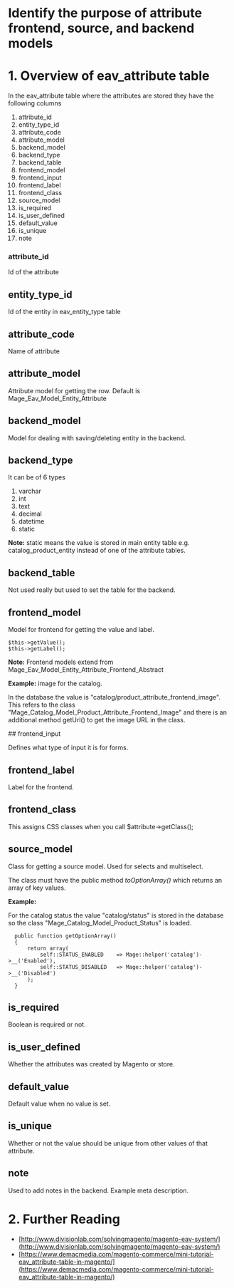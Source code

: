 # Identify the purpose of attribute frontend, source, and backend models

# 1. Overview of eav_attribute table

In the eav_attribute table where the attributes are stored they have the following columns

1. attribute_id
2. entity_type_id
3. attribute_code
4. attribute_model
5. backend_model
6. backend_type
7. backend_table
8. frontend_model
9. frontend_input
10. frontend_label
11. frontend_class
12. source_model
13. is_required
14. is_user_defined
15. default_value
16. is_unique
17. note


### attribute_id

Id of the attribute

## entity_type_id

Id of the entity in eav_entity_type table

## attribute_code

Name of attribute

## attribute_model

Attribute model for getting the row. Default is Mage_Eav_Model_Entity_Attribute

## backend_model

Model for dealing with saving/deleting entity in the backend.

## backend_type

It can be of 6 types

1. varchar
2. int
3. text
4. decimal
5. datetime
6. static

**Note:** static means the value is stored in main entity table e.g. catalog_product_entity instead of one of the attribute tables.


## backend_table

Not used really but used to set the table for the backend.


## frontend_model

Model for frontend for getting the value and label.

    $this->getValue();
    $this->getLabel();

**Note:** Frontend models extend from Mage_Eav_Model_Entity_Attribute_Frontend_Abstract


**Example:** image for the catalog.

In the database the value is "catalog/product_attribute_frontend_image". This refers to the class "Mage_Catalog_Model_Product_Attribute_Frontend_Image" and there is an additional method getUrl() to get the image URL in the class.

## frontend_input

Defines what type of input it is for forms.

## frontend_label

Label for the frontend.

## frontend_class

This assigns CSS classes when you call $attribute->getClass();

## source_model

Class for getting a source model. Used for selects and multiselect.

The class must have the public method *toOptionArray()* which returns an array of key values.

**Example:**

For the catalog status the value "catalog/status" is stored in the database so the class "Mage_Catalog_Model_Product_Status" is loaded.


      public function getOptionArray()
      {
          return array(
              self::STATUS_ENABLED    => Mage::helper('catalog')->__('Enabled'),
              self::STATUS_DISABLED   => Mage::helper('catalog')->__('Disabled')
          );
      }

## is_required

Boolean is required or not.

## is_user_defined

Whether the attributes was created by Magento or store.

## default_value

Default value when no value is set.

## is_unique

Whether or not the value should be unique from other values of that attribute.

## note

Used to add notes in the backend. Example meta description.

# 2. Further Reading

- [http://www.divisionlab.com/solvingmagento/magento-eav-system/](http://www.divisionlab.com/solvingmagento/magento-eav-system/)
- [https://www.demacmedia.com/magento-commerce/mini-tutorial-eav_attribute-table-in-magento/](https://www.demacmedia.com/magento-commerce/mini-tutorial-eav_attribute-table-in-magento/)

